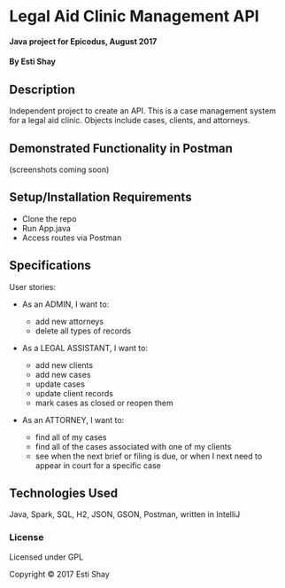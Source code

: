 # Legal Aid Clinic Management API

#### Java project for Epicodus, August 2017

#### By Esti Shay

## Description

Independent project to create an API.  This is a case management system for a legal aid clinic.  Objects include cases, clients, and attorneys.

## Demonstrated Functionality in Postman
(screenshots coming soon)

## Setup/Installation Requirements

* Clone the repo
* Run App.java
* Access routes via Postman

## Specifications

User stories:
* As an ADMIN, I want to:
    * add new attorneys
    * delete all types of records
    
* As a LEGAL ASSISTANT, I want to: 
    * add new clients
    * add new cases
    * update cases
    * update client records
    * mark cases as closed or reopen them
    
* As an ATTORNEY, I want to:
    * find all of my cases
    * find all of the cases associated with one of my clients
    * see when the next brief or filing is due, or when I next need to appear in court for a specific case



## Technologies Used

Java, Spark, SQL, H2, JSON, GSON, Postman, written in IntelliJ

### License

Licensed under GPL

Copyright &copy; 2017 Esti Shay